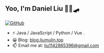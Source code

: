## Yoo, I'm Daniel Liu 🏄‍♂️🛹
[![GitHub](https://img.shields.io/badge/dynamic/json?logo=github&label=GitHub&labelColor=495867&color=495867&query=%24.data.totalSubs&url=https%3A%2F%2Fapi.spencerwoo.com%2Fsubstats%2F%3Fsource%3Dgithub%26queryKey%3Dliuilin&style=flat-square)](https://github.com/liuilin)

- ⚡ Java / JavaScript / Python /  Vue .
- 😀 Blog: [blog.liumulin.top](blog.liumulin.top)
- 📫 Email me at: [liu1142865396@gmail.com](mailto:liu1142865396@gmail.com)
